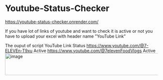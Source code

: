 # Youtube-Status-Checker
https://youtube-status-checker.onrender.com/

If you have lot of links of youtube and want to check it is active or not you have to upload your excel with header name "YouTube Link"

The ouput of script 
YouTube Link	Status
https://www.youtube.com/@7-ELEVEn-T9xu	Active
https://www.youtube.com/@7elevenFoodVlogs	Active
<img width="717" height="73" alt="image" src="https://github.com/user-attachments/assets/59402f6a-b4b4-49e0-bb55-efec0948842f" />

